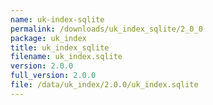 ```yaml
---
name: uk-index-sqlite
permalink: /downloads/uk_index_sqlite/2_0_0
package: uk_index
title: uk_index_sqlite
filename: uk_index.sqlite
version: 2.0.0
full_version: 2.0.0
file: /data/uk_index/2.0.0/uk_index.sqlite
---
```

